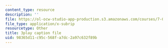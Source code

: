 ```yaml
---
content_type: resource
description: ''
file: https://ol-ocw-studio-app-production.s3.amazonaws.com/courses/7-05-general-biochemistry-spring-2020/98365d11c95c568fa7dc2a97c632f89b_2Q1GUhhc9is.vtt
file_type: application/x-subrip
resourcetype: Other
title: 3play caption file
uid: 98365d11-c95c-568f-a7dc-2a97c632f89b
---
```

